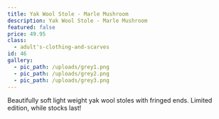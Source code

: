 ```yaml
---
title: Yak Wool Stole - Marle Mushroom
description: Yak Wool Stole - Marle Mushroom
featured: false
price: 49.95
class:
  - adult's-clothing-and-scarves
id: 46
gallery:
  - pic_path: /uploads/grey1.png
  - pic_path: /uploads/grey2.png
  - pic_path: /uploads/grey3.png
---
```



Beautifully soft light weight yak wool stoles with fringed ends. Limited edition, while stocks last!
